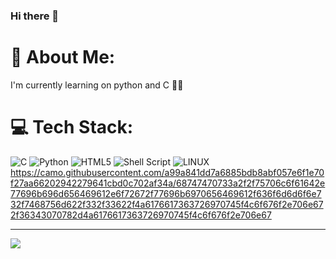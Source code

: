 ### Hi there 👋
# 💫 About Me:
I'm currently learning on python and C 👍🏾


# 💻 Tech Stack:
![C](https://img.shields.io/badge/c-%2300599C.svg?style=for-the-badge&logo=c&logoColor=white) ![Python](https://img.shields.io/badge/python-3670A0?style=for-the-badge&logo=python&logoColor=ffdd54) ![HTML5](https://img.shields.io/badge/html5-%23E34F26.svg?style=for-the-badge&logo=html5&logoColor=white) ![Shell Script](https://img.shields.io/badge/shell_script-%23121011.svg?style=for-the-badge&logo=gnu-bash&logoColor=white) ![LINUX](https://img.shields.io/badge/Linux-FCC624?style=for-the-badge&logo=linux&logoColor=black) https://camo.githubusercontent.com/a99a841dd7a6885bdb8abf057e6f1e70f27aa66202942279641cbd0c702af34a/68747470733a2f2f75706c6f61642e77696b696d656469612e6f72672f77696b6970656469612f636f6d6d6f6e732f7468756d622f332f33622f4a6176617363726970745f4c6f676f2e706e672f36343070782d4a6176617363726970745f4c6f676f2e706e67

---
[![](https://visitcount.itsvg.in/api?id=FatyyD&icon=0&color=10)](https://visitcount.itsvg.in)
